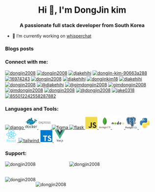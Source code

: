 <h1 align="center">Hi 👋, I'm DongJin kim</h1>
<h3 align="center">A passionate full stack developer from South Korea</h3>

- 🔭 I’m currently working on [whisperchat](https://whisperchat-zeta.vercel.app/)

### Blogs posts
<!-- BLOG-POST-LIST:START -->
<!-- BLOG-POST-LIST:END -->

<h3 align="left">Connect with me:</h3>
<p align="left">
<a href="https://codepen.io/dongjin2008" target="blank"><img align="center" src="https://raw.githubusercontent.com/rahuldkjain/github-profile-readme-generator/master/src/images/icons/Social/codepen.svg" alt="dongjin2008" height="30" width="40" /></a>
<a href="https://dev.to/dongjin2008" target="blank"><img align="center" src="https://raw.githubusercontent.com/rahuldkjain/github-profile-readme-generator/master/src/images/icons/Social/devto.svg" alt="dongjin2008" height="30" width="40" /></a>
<a href="https://twitter.com/djakehihi" target="blank"><img align="center" src="https://raw.githubusercontent.com/rahuldkjain/github-profile-readme-generator/master/src/images/icons/Social/twitter.svg" alt="djakehihi" height="30" width="40" /></a>
<a href="https://linkedin.com/in/dongjin-kim-90663a288" target="blank"><img align="center" src="https://raw.githubusercontent.com/rahuldkjain/github-profile-readme-generator/master/src/images/icons/Social/linked-in-alt.svg" alt="dongjin-kim-90663a288" height="30" width="40" /></a>
<a href="https://stackoverflow.com/users/16974243" target="blank"><img align="center" src="https://raw.githubusercontent.com/rahuldkjain/github-profile-readme-generator/master/src/images/icons/Social/stack-overflow.svg" alt="16974243" height="30" width="40" /></a>
<a href="https://codesandbox.com/dongjin2008" target="blank"><img align="center" src="https://raw.githubusercontent.com/rahuldkjain/github-profile-readme-generator/master/src/images/icons/Social/codesandbox.svg" alt="dongjin2008" height="30" width="40" /></a>
<a href="https://kaggle.com/djakehihi" target="blank"><img align="center" src="https://raw.githubusercontent.com/rahuldkjain/github-profile-readme-generator/master/src/images/icons/Social/kaggle.svg" alt="djakehihi" height="30" width="40" /></a>
<a href="https://instagram.com/dongjinkim18" target="blank"><img align="center" src="https://raw.githubusercontent.com/rahuldkjain/github-profile-readme-generator/master/src/images/icons/Social/instagram.svg" alt="dongjinkim18" height="30" width="40" /></a>
<a href="https://dribbble.com/djakehihi" target="blank"><img align="center" src="https://raw.githubusercontent.com/rahuldkjain/github-profile-readme-generator/master/src/images/icons/Social/dribbble.svg" alt="djakehihi" height="30" width="40" /></a>
<a href="https://www.behance.net/dongjin2008" target="blank"><img align="center" src="https://raw.githubusercontent.com/rahuldkjain/github-profile-readme-generator/master/src/images/icons/Social/behance.svg" alt="dongjin2008" height="30" width="40" /></a>
<a href="https://hashnode.com/@djakehihi" target="blank"><img align="center" src="https://raw.githubusercontent.com/rahuldkjain/github-profile-readme-generator/master/src/images/icons/Social/hashnode.svg" alt="@djakehihi" height="30" width="40" /></a>
<a href="https://medium.com/@gimdongjin2008" target="blank"><img align="center" src="https://raw.githubusercontent.com/rahuldkjain/github-profile-readme-generator/master/src/images/icons/Social/medium.svg" alt="@gimdongjin2008" height="30" width="40" /></a>
<a href="https://www.codechef.com/users/gimdongjin2008" target="blank"><img align="center" src="https://cdn.jsdelivr.net/npm/simple-icons@3.1.0/icons/codechef.svg" alt="gimdongjin2008" height="30" width="40" /></a>
<a href="https://www.hackerrank.com/gimdongjin2008" target="blank"><img align="center" src="https://raw.githubusercontent.com/rahuldkjain/github-profile-readme-generator/master/src/images/icons/Social/hackerrank.svg" alt="gimdongjin2008" height="30" width="40" /></a>
<a href="https://www.leetcode.com/dongjin2008" target="blank"><img align="center" src="https://raw.githubusercontent.com/rahuldkjain/github-profile-readme-generator/master/src/images/icons/Social/leet-code.svg" alt="dongjin2008" height="30" width="40" /></a>
<a href="https://www.hackerearth.com/@dongjin2008" target="blank"><img align="center" src="https://raw.githubusercontent.com/rahuldkjain/github-profile-readme-generator/master/src/images/icons/Social/hackerearth.svg" alt="@dongjin2008" height="30" width="40" /></a>
<a href="https://www.topcoder.com/members/jake0318" target="blank"><img align="center" src="https://raw.githubusercontent.com/rahuldkjain/github-profile-readme-generator/master/src/images/icons/Social/topcoder.svg" alt="jake0318" height="30" width="40" /></a>
<a href="https://discord.gg/855012242558287882" target="blank"><img align="center" src="https://raw.githubusercontent.com/rahuldkjain/github-profile-readme-generator/master/src/images/icons/Social/discord.svg" alt="855012242558287882" height="30" width="40" /></a>
</p>

<h3 align="left">Languages and Tools:</h3>
<p align="left"> <a href="https://www.djangoproject.com/" target="_blank" rel="noreferrer"> <img src="https://cdn.worldvectorlogo.com/logos/django.svg" alt="django" width="40" height="40"/> </a> <a href="https://www.docker.com/" target="_blank" rel="noreferrer"> <img src="https://raw.githubusercontent.com/devicons/devicon/master/icons/docker/docker-original-wordmark.svg" alt="docker" width="40" height="40"/> </a> <a href="https://expressjs.com" target="_blank" rel="noreferrer"> <img src="https://raw.githubusercontent.com/devicons/devicon/master/icons/express/express-original-wordmark.svg" alt="express" width="40" height="40"/> </a> <a href="https://www.figma.com/" target="_blank" rel="noreferrer"> <img src="https://www.vectorlogo.zone/logos/figma/figma-icon.svg" alt="figma" width="40" height="40"/> </a> <a href="https://flask.palletsprojects.com/" target="_blank" rel="noreferrer"> <img src="https://www.vectorlogo.zone/logos/pocoo_flask/pocoo_flask-icon.svg" alt="flask" width="40" height="40"/> </a> <a href="https://developer.mozilla.org/en-US/docs/Web/JavaScript" target="_blank" rel="noreferrer"> <img src="https://raw.githubusercontent.com/devicons/devicon/master/icons/javascript/javascript-original.svg" alt="javascript" width="40" height="40"/> </a> <a href="https://www.mongodb.com/" target="_blank" rel="noreferrer"> <img src="https://raw.githubusercontent.com/devicons/devicon/master/icons/mongodb/mongodb-original-wordmark.svg" alt="mongodb" width="40" height="40"/> </a> <a href="https://nodejs.org" target="_blank" rel="noreferrer"> <img src="https://raw.githubusercontent.com/devicons/devicon/master/icons/nodejs/nodejs-original-wordmark.svg" alt="nodejs" width="40" height="40"/> </a> <a href="https://www.postgresql.org" target="_blank" rel="noreferrer"> <img src="https://raw.githubusercontent.com/devicons/devicon/master/icons/postgresql/postgresql-original-wordmark.svg" alt="postgresql" width="40" height="40"/> </a> <a href="https://www.python.org" target="_blank" rel="noreferrer"> <img src="https://raw.githubusercontent.com/devicons/devicon/master/icons/python/python-original.svg" alt="python" width="40" height="40"/> </a> <a href="https://reactjs.org/" target="_blank" rel="noreferrer"> <img src="https://raw.githubusercontent.com/devicons/devicon/master/icons/react/react-original-wordmark.svg" alt="react" width="40" height="40"/> </a> <a href="https://tailwindcss.com/" target="_blank" rel="noreferrer"> <img src="https://www.vectorlogo.zone/logos/tailwindcss/tailwindcss-icon.svg" alt="tailwind" width="40" height="40"/> </a> <a href="https://www.typescriptlang.org/" target="_blank" rel="noreferrer"> <img src="https://raw.githubusercontent.com/devicons/devicon/master/icons/typescript/typescript-original.svg" alt="typescript" width="40" height="40"/> </a> <a href="https://vuejs.org/" target="_blank" rel="noreferrer"> <img src="https://raw.githubusercontent.com/devicons/devicon/master/icons/vuejs/vuejs-original-wordmark.svg" alt="vuejs" width="40" height="40"/> </a> </p>


<h3 align="left">Support:</h3>
<p><a href="https://www.buymeacoffee.com/dongjin2008"> <img align="left" src="https://cdn.buymeacoffee.com/buttons/v2/default-yellow.png" height="50" width="210" alt="dongjin2008" /></a><a href="https://ko-fi.com/dongjin2008"> <img align="left" src="https://cdn.ko-fi.com/cdn/kofi3.png?v=3" height="50" width="210" alt="dongjin2008" /></a></p><br><br>

<p><img align="left" src="https://github-readme-stats.vercel.app/api/top-langs?username=dongjin2008&show_icons=true&locale=en&layout=compact" alt="dongjin2008" /></p>

<p>&nbsp;<img align="center" src="https://github-readme-stats.vercel.app/api?username=dongjin2008&show_icons=true&locale=en" alt="dongjin2008" /></p>
